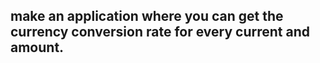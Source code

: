 ## make an application where you can get the currency conversion rate for every current and amount.
